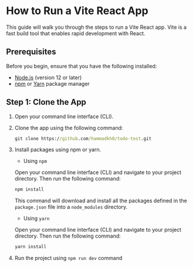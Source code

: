 # How to Run a Vite React App

This guide will walk you through the steps to run a Vite React app. Vite is a fast build tool that enables rapid development with React.

## Prerequisites

Before you begin, ensure that you have the following installed:

- [Node.js](https://nodejs.org) (version 12 or later)
- [npm](https://www.npmjs.com/) or [Yarn](https://yarnpkg.com/) package manager

## Step 1: Clone the App

1. Open your command line interface (CLI).
2. Clone the app using the following command:
    ```cmd
    git clone https://github.com/hammadkh0/todo-test.git
    ```
3. Install packages using npm or yarn.
    - Using `npm`

     Open your command line interface (CLI) and navigate to your project directory. Then run the following command:

     ```cmd
     npm install
     ```

     This command will download and install all the packages defined in the `package.json` file into a `node_modules` directory.

   - Using `yarn`

    Open your command line interface (CLI) and navigate to your project directory. Then run the following command:

    ```cmd
    yarn install
    ```
4. Run the project using `npm run dev` command
